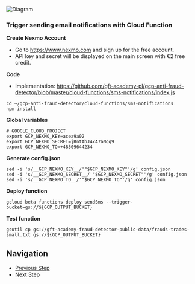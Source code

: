 ![Diagram](https://github.com/gft-academy-pl/gcp-anti-fraud-detector/blob/master/assets/notifications-highlight.png?raw=true)

### Trigger sending email notifications with Cloud Function

**Create Nexmo Account**
- Go to https://www.nexmo.com and sign up for the free account.
- API key and secret will be displayed on the main screen with €2 free credit.

**Code**

- Implementation: https://github.com/gft-academy-pl/gcp-anti-fraud-detector/blob/master/cloud-functions/sms-notifications/index.js

```
cd ~/gcp-anti-fraud-detector/cloud-functions/sms-notifications
npm install
```

**Global variables**

```
# GOOGLE_CLOUD_PROJECT
export GCP_NEXMO_KEY=acea9a02
export GCP_NEXMO_SECRET=jRntAbJ4xA7aNqq9
export GCP_NEXMO_TO=+48509644234
```

**Generate config.json**

```
sed -i 's/__GCP_NEXMO_KEY__/'"$GCP_NEXMO_KEY"'/g' config.json
sed -i 's/__GCP_NEXMO_SECRET__/'"$GCP_NEXMO_SECRET"'/g' config.json
sed -i 's/__GCP_NEXMO_TO__/'"$GCP_NEXMO_TO"'/g' config.json
```

**Deploy function**

```
gcloud beta functions deploy sendSms --trigger-bucket=gs://${GCP_OUTPUT_BUCKET}
```

**Test function**

```
gsutil cp gs://gft-academy-fraud-detector-public-data/frauds-trades-small.txt gs://${GCP_OUTPUT_BUCKET}
```

## Navigation

- [Previous Step](./04-email-notifications.md)
- [Next Step](./06-testing.md)
